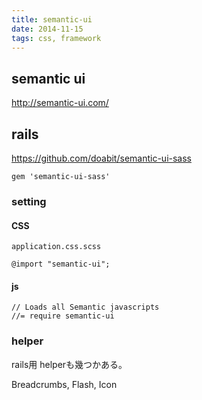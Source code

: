 ```yaml
---
title: semantic-ui
date: 2014-11-15
tags: css, framework
---
```


## semantic ui
http://semantic-ui.com/

## rails

<https://github.com/doabit/semantic-ui-sass>

`gem 'semantic-ui-sass'`

### setting

#### CSS

`application.css.scss`
```
@import "semantic-ui";
```

#### js

```
// Loads all Semantic javascripts
//= require semantic-ui
```

### helper

rails用 helperも幾つかある。

Breadcrumbs, Flash, Icon